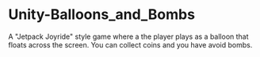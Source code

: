 # Unity-Balloons_and_Bombs
A "Jetpack Joyride" style game where a the player plays as a balloon that floats across the screen. You can collect coins and you have avoid bombs.
